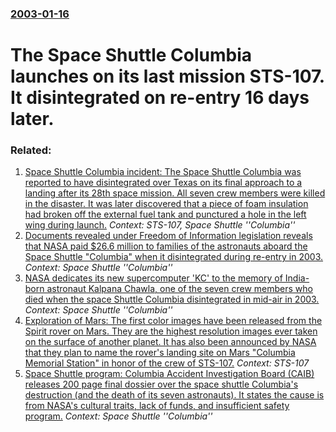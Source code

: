 ### [2003-01-16](/news/2003/01/16/index.md)

#  The Space Shuttle Columbia launches on its last mission STS-107. It disintegrated on re-entry 16 days later.




### Related:

1. [ Space Shuttle Columbia incident: The Space Shuttle Columbia was reported to have disintegrated over Texas on its final approach to a landing after its 28th space mission. All seven crew members were killed in the disaster. It was later discovered that a piece of foam insulation had broken off the external fuel tank and punctured a hole in the left wing during launch.](/news/2003/02/1/space-shuttle-columbia-incident-the-space-shuttle-columbia-was-reported-to-have-disintegrated-over-texas-on-its-final-approach-to-a-landin.md) _Context: STS-107, Space Shuttle ''Columbia''_
2. [ Documents revealed under Freedom of Information legislation reveals that NASA paid $26.6 million to families of the astronauts aboard the Space Shuttle "Columbia" when it disintegrated during re-entry in 2003. ](/news/2007/04/15/documents-revealed-under-freedom-of-information-legislation-reveals-that-nasa-paid-26-6-million-to-families-of-the-astronauts-aboard-the-s.md) _Context: Space Shuttle ''Columbia''_
3. [ NASA dedicates its new supercomputer 'KC' to the memory of India-born astronaut Kalpana Chawla, one of the seven crew members who died when the space Shuttle Columbia disintegrated in mid-air in 2003. ](/news/2004/08/4/nasa-dedicates-its-new-supercomputer-kc-to-the-memory-of-india-born-astronaut-kalpana-chawla-one-of-the-seven-crew-members-who-died-when.md) _Context: Space Shuttle ''Columbia''_
4. [ Exploration of Mars: The first color images have been released from the Spirit rover on Mars. They are the highest resolution images ever taken on the surface of another planet. It has also been announced by NASA that they plan to name the rover's landing site on Mars "Columbia Memorial Station" in honor of the crew of STS-107.](/news/2004/01/6/exploration-of-mars-the-first-color-images-have-been-released-from-the-spirit-rover-on-mars-they-are-the-highest-resolution-images-ever-t.md) _Context: STS-107_
5. [ Space Shuttle program: Columbia Accident Investigation Board (CAIB) releases 200 page final dossier over the space shuttle Columbia's destruction (and the death of its seven astronauts). It states the cause is from NASA's cultural traits, lack of funds, and insufficient safety program.](/news/2003/08/26/space-shuttle-program-columbia-accident-investigation-board-caib-releases-200-page-final-dossier-over-the-space-shuttle-columbia-s-destr.md) _Context: Space Shuttle ''Columbia''_

